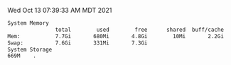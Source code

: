 Wed Oct 13 07:39:33 AM MDT 2021
```bash
System Memory
               total        used        free      shared  buff/cache   available
Mem:           7.7Gi       680Mi       4.8Gi        10Mi       2.2Gi       6.7Gi
Swap:          7.6Gi       331Mi       7.3Gi
System Storage
669M	.
```
```bash

